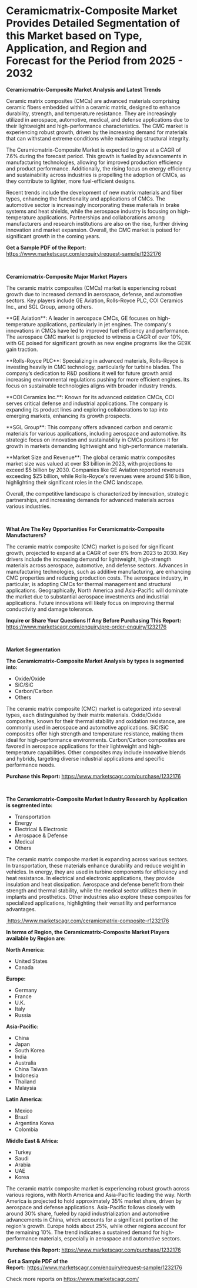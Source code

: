 <p><h1>Ceramicmatrix-Composite Market Provides Detailed Segmentation of this Market based on Type, Application, and Region and Forecast for the Period from 2025 - 2032</h1></p><p><strong>Ceramicmatrix-Composite Market Analysis and Latest Trends</strong></p>
<p><p>Ceramic matrix composites (CMCs) are advanced materials comprising ceramic fibers embedded within a ceramic matrix, designed to enhance durability, strength, and temperature resistance. They are increasingly utilized in aerospace, automotive, medical, and defense applications due to their lightweight and high-performance characteristics. The CMC market is experiencing robust growth, driven by the increasing demand for materials that can withstand extreme conditions while maintaining structural integrity.</p><p>The Ceramicmatrix-Composite Market is expected to grow at a CAGR of 7.6% during the forecast period. This growth is fueled by advancements in manufacturing technologies, allowing for improved production efficiency and product performance. Additionally, the rising focus on energy efficiency and sustainability across industries is propelling the adoption of CMCs, as they contribute to lighter, more fuel-efficient designs.</p><p>Recent trends include the development of new matrix materials and fiber types, enhancing the functionality and applications of CMCs. The automotive sector is increasingly incorporating these materials in brake systems and heat shields, while the aerospace industry is focusing on high-temperature applications. Partnerships and collaborations among manufacturers and research institutions are also on the rise, further driving innovation and market expansion. Overall, the CMC market is poised for significant growth in the coming years.</p></p>
<p><strong>Get a Sample PDF of the Report:&nbsp;</strong> <a href="https://www.marketscagr.com/enquiry/request-sample/1232176?utm_campaign=3039&utm_medium=2&utm_source=Github&utm_content=ia&utm_term=03042025&utm_id=ceramicmatrix-composite">https://www.marketscagr.com/enquiry/request-sample/1232176</a></p>
<p>&nbsp;</p>
<p><strong>Ceramicmatrix-Composite Major Market Players</strong></p>
<p><p>The ceramic matrix composites (CMCs) market is experiencing robust growth due to increased demand in aerospace, defense, and automotive sectors. Key players include GE Aviation, Rolls-Royce PLC, COI Ceramics Inc., and SGL Group, among others.</p><p>**GE Aviation**: A leader in aerospace CMCs, GE focuses on high-temperature applications, particularly in jet engines. The company's innovations in CMCs have led to improved fuel efficiency and performance. The aerospace CMC market is projected to witness a CAGR of over 10%, with GE poised for significant growth as new engine programs like the GE9X gain traction.</p><p>**Rolls-Royce PLC**: Specializing in advanced materials, Rolls-Royce is investing heavily in CMC technology, particularly for turbine blades. The company’s dedication to R&D positions it well for future growth amid increasing environmental regulations pushing for more efficient engines. Its focus on sustainable technologies aligns with broader industry trends.</p><p>**COI Ceramics Inc.**: Known for its advanced oxidation CMCs, COI serves critical defense and industrial applications. The company is expanding its product lines and exploring collaborations to tap into emerging markets, enhancing its growth prospects. </p><p>**SGL Group**: This company offers advanced carbon and ceramic materials for various applications, including aerospace and automotive. Its strategic focus on innovation and sustainability in CMCs positions it for growth in markets demanding lightweight and high-performance materials.</p><p>**Market Size and Revenue**: The global ceramic matrix composites market size was valued at over $3 billion in 2023, with projections to exceed $5 billion by 2030. Companies like GE Aviation reported revenues exceeding $25 billion, while Rolls-Royce's revenues were around $16 billion, highlighting their significant roles in the CMC landscape.</p><p>Overall, the competitive landscape is characterized by innovation, strategic partnerships, and increasing demands for advanced materials across various industries.</p></p>
<p>&nbsp;</p>
<p><strong>What Are The Key Opportunities For Ceramicmatrix-Composite Manufacturers?</strong></p>
<p><p>The ceramic matrix composite (CMC) market is poised for significant growth, projected to expand at a CAGR of over 8% from 2023 to 2030. Key drivers include the increasing demand for lightweight, high-strength materials across aerospace, automotive, and defense sectors. Advances in manufacturing technologies, such as additive manufacturing, are enhancing CMC properties and reducing production costs. The aerospace industry, in particular, is adopting CMCs for thermal management and structural applications. Geographically, North America and Asia-Pacific will dominate the market due to substantial aerospace investments and industrial applications. Future innovations will likely focus on improving thermal conductivity and damage tolerance.</p></p>
<p><strong>Inquire or Share Your Questions If Any Before Purchasing This Report:</strong> <a href="https://www.marketscagr.com/enquiry/pre-order-enquiry/1232176?utm_campaign=3039&utm_medium=2&utm_source=Github&utm_content=ia&utm_term=03042025&utm_id=ceramicmatrix-composite">https://www.marketscagr.com/enquiry/pre-order-enquiry/1232176</a></p>
<p>&nbsp;</p>
<p><strong>Market Segmentation</strong></p>
<p><strong>The Ceramicmatrix-Composite Market Analysis by types is segmented into:</strong></p>
<p><ul><li>Oxide/Oxide</li><li>SiC/SiC</li><li>Carbon/Carbon</li><li>Others</li></ul></p>
<p><p>The ceramic matrix composite (CMC) market is categorized into several types, each distinguished by their matrix materials. Oxide/Oxide composites, known for their thermal stability and oxidation resistance, are commonly used in aerospace and automotive applications. SiC/SiC composites offer high strength and temperature resistance, making them ideal for high-performance environments. Carbon/Carbon composites are favored in aerospace applications for their lightweight and high-temperature capabilities. Other composites may include innovative blends and hybrids, targeting diverse industrial applications and specific performance needs.</p></p>
<p><strong>Purchase this Report:&nbsp;</strong><a href="https://www.marketscagr.com/purchase/1232176?utm_campaign=3039&utm_medium=2&utm_source=Github&utm_content=ia&utm_term=03042025&utm_id=ceramicmatrix-composite">https://www.marketscagr.com/purchase/1232176</a></p>
<p>&nbsp;</p>
<p><strong>The Ceramicmatrix-Composite Market Industry Research by Application is segmented into:</strong></p>
<p><ul><li>Transportation</li><li>Energy</li><li>Electrical & Electronic</li><li>Aerospace & Defense</li><li>Medical</li><li>Others</li></ul></p>
<p><p>The ceramic matrix composite market is expanding across various sectors. In transportation, these materials enhance durability and reduce weight in vehicles. In energy, they are used in turbine components for efficiency and heat resistance. In electrical and electronic applications, they provide insulation and heat dissipation. Aerospace and defense benefit from their strength and thermal stability, while the medical sector utilizes them in implants and prosthetics. Other industries also explore these composites for specialized applications, highlighting their versatility and performance advantages.</p></p>
<p><a href="https://www.marketscagr.com/ceramicmatrix-composite-r1232176?utm_campaign=3039&utm_medium=2&utm_source=Github&utm_content=ia&utm_term=03042025&utm_id=ceramicmatrix-composite">&nbsp;https://www.marketscagr.com/ceramicmatrix-composite-r1232176</a></p>
<p><strong>In terms of Region, the Ceramicmatrix-Composite Market Players available by Region are:</strong></p>
<p>
    <p> <strong> North America: </strong>
        <ul>
            <li>United States</li>
            <li>Canada</li>
        </ul>
        </p> 
    <p> <strong> Europe: </strong>
        <ul>
            <li>Germany</li>
            <li>France</li>
            <li>U.K.</li>
            <li>Italy</li>
            <li>Russia</li>
        </ul>
        </p> 
    <p> <strong> Asia-Pacific: </strong>
        <ul>
            <li>China</li>
            <li>Japan</li>
            <li>South Korea</li>
            <li>India</li>
            <li>Australia</li>
            <li>China Taiwan</li>
            <li>Indonesia</li>
            <li>Thailand</li>
            <li>Malaysia</li>
        </ul>
        </p> 
    <p> <strong> Latin America: </strong>
        <ul>
            <li>Mexico</li>
            <li>Brazil</li>
            <li>Argentina Korea</li>
            <li>Colombia</li>
        </ul>
        </p> 
    <p> <strong> Middle East & Africa: </strong>
        <ul>
            <li>Turkey</li>
            <li>Saudi</li>
            <li>Arabia</li>
            <li>UAE</li>
            <li>Korea</li>
        </ul>
    </p>
    </p>
<p><p>The ceramic matrix composite market is experiencing robust growth across various regions, with North America and Asia-Pacific leading the way. North America is projected to hold approximately 35% market share, driven by aerospace and defense applications. Asia-Pacific follows closely with around 30% share, fueled by rapid industrialization and automotive advancements in China, which accounts for a significant portion of the region's growth. Europe holds about 25%, while other regions account for the remaining 10%. The trend indicates a sustained demand for high-performance materials, especially in aerospace and automotive sectors.</p></p>
<p><strong>Purchase this Report: </strong><a href="https://www.marketscagr.com/purchase/1232176?utm_campaign=3039&utm_medium=2&utm_source=Github&utm_content=ia&utm_term=03042025&utm_id=ceramicmatrix-composite">https://www.marketscagr.com/purchase/1232176</a></p>
<p>&nbsp;<strong>Get a Sample PDF of the Report:&nbsp;&nbsp;</strong><a href="https://www.marketscagr.com/enquiry/request-sample/1232176?utm_campaign=3039&utm_medium=2&utm_source=Github&utm_content=ia&utm_term=03042025&utm_id=ceramicmatrix-composite">https://www.marketscagr.com/enquiry/request-sample/1232176</a></p>
<p><strong></strong></p>
<p>Check more reports on <a href="https://www.marketscagr.com/?utm_campaign=3039&utm_medium=2&utm_source=Github&utm_content=ia&utm_term=03042025&utm_id=ceramicmatrix-composite">https://www.marketscagr.com/</a></p>